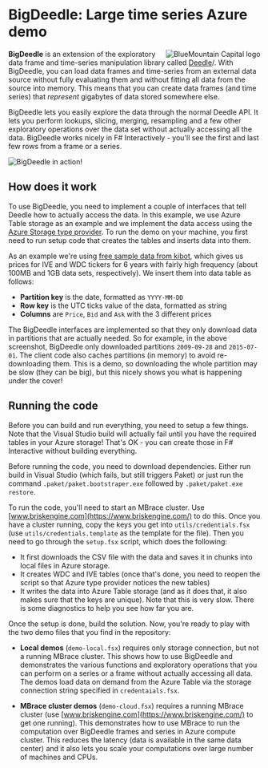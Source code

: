 BigDeedle: Large time series Azure demo
=======================================

<img align="right" src="https://github.com/tpetricek/Deedle.BigDemo/raw/master/img/bmc.png" alt="BlueMountain Capital logo" />

**BigDeedle** is an extension of the exploratory data frame and time-series
manipulation library called [Deedle](http://bluemountaincapital.github.io/Deedle/)/.
With BigDeedle, you can load data frames and time-series from an external data
source without fully evaluating them and without fitting all data from the
source into memory. This means that you can create data frames (and time series)
that _represent_ gigabytes of data stored somewhere else.

BigDeedle lets you easily explore the data through the normal Deedle API. It
lets you perform lookups, slicing, merging, resampling and a few other exploratory
operations over the data set without actually accessing all the data. BigDeedle
works nicely in F# Interactively - you'll see the first and last few rows from
a frame or a series.

![BigDeedle in action!](https://github.com/tpetricek/Deedle.BigDemo/raw/master/img/screen.png)

How does it work
----------------

To use BigDeedle, you need to implement a couple of interfaces that tell Deedle how
to actually access the data. In this example, we use Azure Table storage as an
example and we implement the data access using the [Azure Storage type
provider](http://fsprojects.github.io/AzureStorageTypeProvider/). To run the demo
on your machine, you first need to run setup code that creates the tables and
inserts data into them.

As an example we're using [free sample data from kibot](http://www.kibot.com/),
which gives us prices for IVE and WDC tickers for 6 years with fairly high frequency
(about 100MB and 1GB data sets, respectively). We insert them into data table as
follows:

 * **Partition key** is the date, formatted as `YYYY-MM-DD`
 * **Row key** is the UTC ticks value of the data, formatted as string
 * **Columns** are `Price`, `Bid` and `Ask` with the 3 different prices

The BigDeedle interfaces are implemented so that they only download data in partitions
that are actually needed. So for example, in the above screenshot, BigDeedle only
downloaded partitions `2009-09-28` and `2015-07-01`. The client code also caches
partitions (in memory) to avoid re-downloading them. This is a demo, so downloading
the whole partition may be slow (they can be big), but this nicely shows you what is
happening under the cover!

Running the code
----------------

Before you can build and run everything, you need to setup a few things. Note that
the Visual Studio build will actually fail until you have the required tables in
your Azure storage! That's OK - you can create those in F# Interactive without
building everything.

Before running the code, you need to download dependencies. Either run build in
Visual Studio (which fails, but still triggers Paket) or just run the command
`.paket/paket.bootstraper.exe` followed by `.paket/paket.exe restore`.

To run the code, you'll need to start an MBrace cluster. Use [www.briskengine.com](https://www.briskengine.com/)
to do this. Once you have a cluster running, copy the keys you get into `utils/credentials.fsx`
(use `utils/credentials.template` as the template for the file). Then you need
to go through the `setup.fsx` script, which does the following:

 * It first downloads the CSV file with the data and saves it in chunks into
   local files in Azure storage.
 * It creates WDC and IVE tables (once that's done, you need to reopen the
   script so that Azure type provider notices the new tables)
 * It writes the data into Azure Table storage (and as it does that, it also makes
   sure that the keys are unique). Note that this is very slow. There is some
   diagnostics to help you see how far you are.

Once the setup is done, build the solution. Now, you're ready to play with the
two demo files that you find in the repository:

 - **Local demos** (`demo-local.fsx`) requires only storage connection, but not
   a running MBrace cluster. This shows how to use BigDeedle and demonstrates the
   various functions and exploratory operations that you can perform on a series or
   a frame without actually accessing all data. The demos load data on demand from the
   Azure Table via the storage connection string specified in `credentaials.fsx`.

 - **MBrace cluster demos** (`demo-cloud.fsx`) requires a running MBrace cluster
   (use [www.briskengine.com](https://www.briskengine.com/) to get one running). This
   demonstrates how to use MBrace to run the computation over BigDeedle frames and
   series in Azure compute cluster. This reduces the latency (data is available in
   the same data center) and it also lets you scale your computations over large
   number of machines and CPUs.
